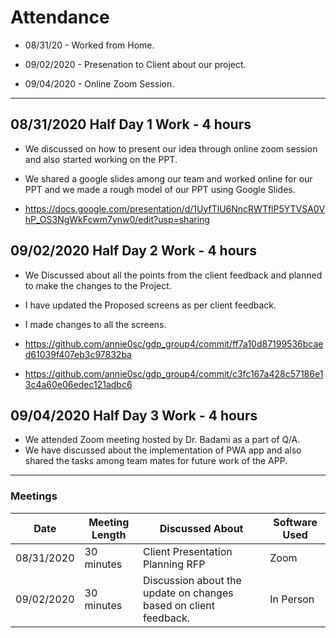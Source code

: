 # Attendance

- 08/31/20  - Worked from Home.

- 09/02/2020 - Presenation to Client about our project.

- 09/04/2020 - Online Zoom Session.

<hr>

## 08/31/2020 Half Day 1 Work - 4 hours
- We discussed on how to present our idea through online zoom session and also started working on the PPT. 

- We shared a google slides among our team and worked online for our PPT and we made a rough model of our PPT using Google Slides.
- https://docs.google.com/presentation/d/1UyfTlU6NncRWTflP5YTVSA0VhP_OS3NgWkFcwm7ynw0/edit?usp=sharing

## 09/02/2020 Half Day 2 Work - 4 hours

- We Discussed about all the points from the client feedback and planned to make the changes to the Project.

- I have updated the Proposed screens as per client feedback.

- I made changes to all the screens.

- https://github.com/annie0sc/gdp_group4/commit/ff7a10d87199536bcaed61039f407eb3c97832ba 
- https://github.com/annie0sc/gdp_group4/commit/c3fc167a428c57186e13c4a60e06edec121adbc6

## 09/04/2020 Half Day 3 Work - 4 hours
- We attended Zoom meeting hosted by Dr. Badami as a part of Q/A. 
- We have discussed about the implementation of PWA app and also shared the tasks among team mates for future work of the APP.


<hr>

### Meetings

| Date       | Meeting Length | Discussed About             | Software Used |
| ---------- | -------------- | --------------------------- | ------------- |
| 08/31/2020 | 30 minutes     | Client Presentation Planning RFP                   | Zoom          |
| 09/02/2020 | 30 minutes     | Discussion about the update on changes based on client feedback.            | In Person     |


